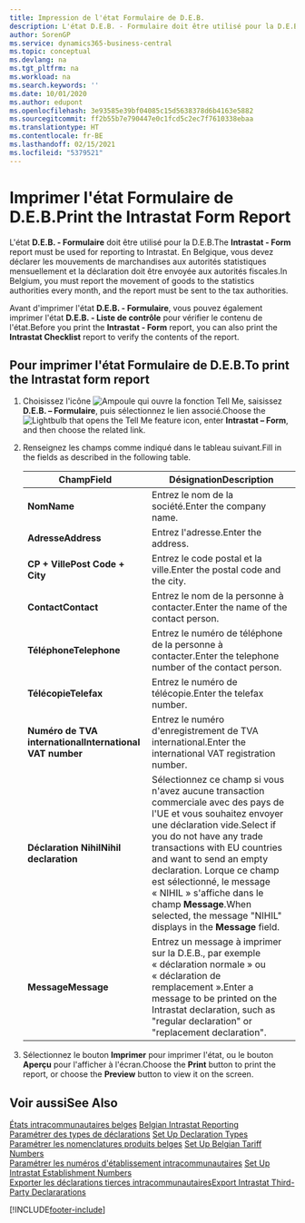 ```yaml
---
title: Impression de l'état Formulaire de D.E.B.
description: L'état D.E.B. - Formulaire doit être utilisé pour la D.E.B. En Belgique, vous devez déclarer les mouvements de marchandises aux autorités statistiques mensuellement et la déclaration doit être envoyée aux autorités fiscales.
author: SorenGP
ms.service: dynamics365-business-central
ms.topic: conceptual
ms.devlang: na
ms.tgt_pltfrm: na
ms.workload: na
ms.search.keywords: ''
ms.date: 10/01/2020
ms.author: edupont
ms.openlocfilehash: 3e93585e39bf04085c15d5638378d6b4163e5882
ms.sourcegitcommit: ff2b55b7e790447e0c1fcd5c2ec7f7610338ebaa
ms.translationtype: HT
ms.contentlocale: fr-BE
ms.lasthandoff: 02/15/2021
ms.locfileid: "5379521"
---
```

# <a name="print-the-intrastat-form-report"></a><span data-ttu-id="19a04-104">Imprimer l'état Formulaire de D.E.B.</span><span class="sxs-lookup"><span data-stu-id="19a04-104">Print the Intrastat Form Report</span></span>
<span data-ttu-id="19a04-105">L'état **D.E.B. - Formulaire** doit être utilisé pour la D.E.B.</span><span class="sxs-lookup"><span data-stu-id="19a04-105">The **Intrastat - Form** report must be used for reporting to Intrastat.</span></span> <span data-ttu-id="19a04-106">En Belgique, vous devez déclarer les mouvements de marchandises aux autorités statistiques mensuellement et la déclaration doit être envoyée aux autorités fiscales.</span><span class="sxs-lookup"><span data-stu-id="19a04-106">In Belgium, you must report the movement of goods to the statistics authorities every month, and the report must be sent to the tax authorities.</span></span>  

<span data-ttu-id="19a04-107">Avant d'imprimer l'état **D.E.B. - Formulaire**, vous pouvez également imprimer l'état **D.E.B. - Liste de contrôle** pour vérifier le contenu de l'état.</span><span class="sxs-lookup"><span data-stu-id="19a04-107">Before you print the **Intrastat - Form** report, you can also print the **Intrastat Checklist** report to verify the contents of the report.</span></span>  

## <a name="to-print-the-intrastat-form-report"></a><span data-ttu-id="19a04-108">Pour imprimer l'état Formulaire de D.E.B.</span><span class="sxs-lookup"><span data-stu-id="19a04-108">To print the Intrastat form report</span></span>  

1.  <span data-ttu-id="19a04-109">Choisissez l'icône ![Ampoule qui ouvre la fonction Tell Me](../../media/ui-search/search_small.png "Dites-moi ce que vous voulez faire"), saisissez **D.E.B. – Formulaire**, puis sélectionnez le lien associé.</span><span class="sxs-lookup"><span data-stu-id="19a04-109">Choose the ![Lightbulb that opens the Tell Me feature](../../media/ui-search/search_small.png "Tell me what you want to do") icon, enter **Intrastat – Form**, and then choose the related link.</span></span>  
2.  <span data-ttu-id="19a04-110">Renseignez les champs comme indiqué dans le tableau suivant.</span><span class="sxs-lookup"><span data-stu-id="19a04-110">Fill in the fields as described in the following table.</span></span>  

    |<span data-ttu-id="19a04-111">Champ</span><span class="sxs-lookup"><span data-stu-id="19a04-111">Field</span></span>|<span data-ttu-id="19a04-112">Désignation</span><span class="sxs-lookup"><span data-stu-id="19a04-112">Description</span></span>|  
    |---------------------------------|---------------------------------------|  
    |<span data-ttu-id="19a04-113">**Nom**</span><span class="sxs-lookup"><span data-stu-id="19a04-113">**Name**</span></span>|<span data-ttu-id="19a04-114">Entrez le nom de la société.</span><span class="sxs-lookup"><span data-stu-id="19a04-114">Enter the company name.</span></span>|  
    |<span data-ttu-id="19a04-115">**Adresse**</span><span class="sxs-lookup"><span data-stu-id="19a04-115">**Address**</span></span>|<span data-ttu-id="19a04-116">Entrez l'adresse.</span><span class="sxs-lookup"><span data-stu-id="19a04-116">Enter the address.</span></span>|  
    |<span data-ttu-id="19a04-117">**CP + Ville**</span><span class="sxs-lookup"><span data-stu-id="19a04-117">**Post Code + City**</span></span>|<span data-ttu-id="19a04-118">Entrez le code postal et la ville.</span><span class="sxs-lookup"><span data-stu-id="19a04-118">Enter the postal code and the city.</span></span>|  
    |<span data-ttu-id="19a04-119">**Contact**</span><span class="sxs-lookup"><span data-stu-id="19a04-119">**Contact**</span></span>|<span data-ttu-id="19a04-120">Entrez le nom de la personne à contacter.</span><span class="sxs-lookup"><span data-stu-id="19a04-120">Enter the name of the contact person.</span></span>|  
    |<span data-ttu-id="19a04-121">**Téléphone**</span><span class="sxs-lookup"><span data-stu-id="19a04-121">**Telephone**</span></span>|<span data-ttu-id="19a04-122">Entrez le numéro de téléphone de la personne à contacter.</span><span class="sxs-lookup"><span data-stu-id="19a04-122">Enter the telephone number of the contact person.</span></span>|  
    |<span data-ttu-id="19a04-123">**Télécopie**</span><span class="sxs-lookup"><span data-stu-id="19a04-123">**Telefax**</span></span>|<span data-ttu-id="19a04-124">Entrez le numéro de télécopie.</span><span class="sxs-lookup"><span data-stu-id="19a04-124">Enter the telefax number.</span></span>|  
    |<span data-ttu-id="19a04-125">**Numéro de TVA international**</span><span class="sxs-lookup"><span data-stu-id="19a04-125">**International VAT number**</span></span>|<span data-ttu-id="19a04-126">Entrez le numéro d'enregistrement de TVA international.</span><span class="sxs-lookup"><span data-stu-id="19a04-126">Enter the international VAT registration number.</span></span>|  
    |<span data-ttu-id="19a04-127">**Déclaration Nihil**</span><span class="sxs-lookup"><span data-stu-id="19a04-127">**Nihil declaration**</span></span>|<span data-ttu-id="19a04-128">Sélectionnez ce champ si vous n'avez aucune transaction commerciale avec des pays de l'UE et vous souhaitez envoyer une déclaration vide.</span><span class="sxs-lookup"><span data-stu-id="19a04-128">Select if you do not have any trade transactions with EU countries and want to send an empty declaration.</span></span> <span data-ttu-id="19a04-129">Lorque ce champ est sélectionné, le message « NIHIL » s'affiche dans le champ **Message**.</span><span class="sxs-lookup"><span data-stu-id="19a04-129">When selected, the message "NIHIL" displays in the **Message** field.</span></span>|  
    |<span data-ttu-id="19a04-130">**Message**</span><span class="sxs-lookup"><span data-stu-id="19a04-130">**Message**</span></span>|<span data-ttu-id="19a04-131">Entrez un message à imprimer sur la D.E.B., par exemple « déclaration normale » ou « déclaration de remplacement ».</span><span class="sxs-lookup"><span data-stu-id="19a04-131">Enter a message to be printed on the Intrastat declaration, such as "regular declaration" or "replacement declaration".</span></span>|  

3.  <span data-ttu-id="19a04-132">Sélectionnez le bouton **Imprimer** pour imprimer l'état, ou le bouton **Aperçu** pour l'afficher à l'écran.</span><span class="sxs-lookup"><span data-stu-id="19a04-132">Choose the **Print** button to print the report, or choose the **Preview** button to view it on the screen.</span></span>  

## <a name="see-also"></a><span data-ttu-id="19a04-133">Voir aussi</span><span class="sxs-lookup"><span data-stu-id="19a04-133">See Also</span></span>  
 <span data-ttu-id="19a04-134">[États intracommunautaires belges](belgian-intrastat-reporting.md) </span><span class="sxs-lookup"><span data-stu-id="19a04-134">[Belgian Intrastat Reporting](belgian-intrastat-reporting.md) </span></span>  
 <span data-ttu-id="19a04-135">[Paramétrer des types de déclarations](how-to-set-up-declaration-types.md) </span><span class="sxs-lookup"><span data-stu-id="19a04-135">[Set Up Declaration Types](how-to-set-up-declaration-types.md) </span></span>  
 <span data-ttu-id="19a04-136">[Paramétrer les nomenclatures produits belges](how-to-set-up-belgian-tariff-numbers.md) </span><span class="sxs-lookup"><span data-stu-id="19a04-136">[Set Up Belgian Tariff Numbers](how-to-set-up-belgian-tariff-numbers.md) </span></span>  
 <span data-ttu-id="19a04-137">[Paramétrer les numéros d'établissement intracommunautaires](how-to-set-up-intrastat-establishment-numbers.md) </span><span class="sxs-lookup"><span data-stu-id="19a04-137">[Set Up Intrastat Establishment Numbers](how-to-set-up-intrastat-establishment-numbers.md) </span></span>  
 [<span data-ttu-id="19a04-138">Exporter les déclarations tierces intracommunautaires</span><span class="sxs-lookup"><span data-stu-id="19a04-138">Export Intrastat Third-Party Declararations</span></span>](how-to-export-intrastat-third-party-declararations.md)


[!INCLUDE[footer-include](../../includes/footer-banner.md)]